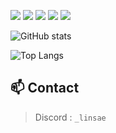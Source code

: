 <p>
  <img src="https://img.shields.io/badge/Python-3766AB?style=flat-square&logo=Python&logoColor=white"/>
  <img src="https://img.shields.io/badge/JavaScript-F7DF1E?style=flat-square&logo=JavaScript&logoColor=black"/>
  <img src="https://img.shields.io/badge/Node.js-339933?style=flat-square&logo=Node.js&logoColor=white"/>
  <img src="https://img.shields.io/badge/Discord.js-5865F2?style=flat-square&logo=discord&logoColor=white"/>
  <img src="https://img.shields.io/badge/Git-F05032?style=flat-square&logo=Git&logoColor=white"/>
</p>

![GitHub stats](https://github-readme-stats.vercel.app/api?username=linsae123&show_icons=true&theme=radical)

![Top Langs](https://github-readme-stats.vercel.app/api/top-langs/?username=linsae123&layout=compact&theme=radical)

## 📫 Contact

> Discord : `_linsae`
